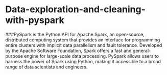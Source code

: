 # Data-exploration-and-cleaning-with-pyspark
###PySpark is the Python API for Apache Spark, an open-source, distributed computing system that provides an interface for programming entire clusters with implicit data parallelism and fault tolerance. Developed by the Apache Software Foundation, Spark offers a fast and general-purpose engine for large-scale data processing. PySpark allows users to harness the power of Spark using Python, making it accessible to a broad range of data scientists and engineers.
